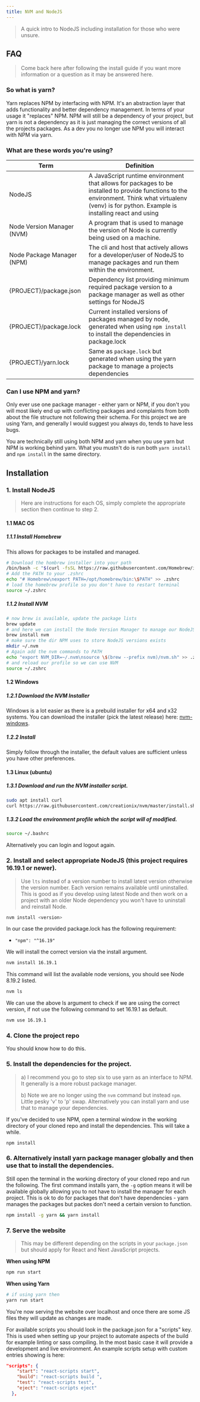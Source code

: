 ```yaml
---
title: NVM and NodeJS
---
```

> A quick intro to NodeJS including installation for those who were unsure.

## FAQ
> Come back here after following the install guide if you want more information or a question as it may be answered here.

### So what is yarn?
Yarn replaces NPM by interfacing with NPM. It's an abstraction layer that adds functionality and better dependency management.  In terms of your usage it "replaces" NPM. NPM will still be a dependency of your project, but yarn is not a dependency as it is just managing the correct versions of all the projects packages. As a dev you no longer use NPM you will interact with NPM via yarn.

### What are these words you're using?

| Term                       | Definition                                                   |
| -------------------------- | ------------------------------------------------------------ |
| NodeJS                     | A JavaScript runtime environment that allows for packages to be installed to provide functions to the environment. Think what virtualenv (venv) is for python. Example is installing react and using |
| Node Version Manager (NVM) | A program that is used to manage the version of Node is currently being used on a machine. |
| Node Package Manager (NPM) | The cli and host that actively allows for a developer/user of NodeJS to manage packages and run them within the environment. |
| {PROJECT}/package.json     | Dependency list providing minimum required package version to a package manager as well as other settings for NodeJS |
| {PROJECT}/package.lock     | Current installed versions of packages managed by node, generated when using `npm install` to install the dependencies in package.lock |
| {PROJECT}/yarn.lock        | Same as `package.lock` but generated when using the yarn package to manage a projects dependencies |

### Can I use NPM and yarn?
Only ever use one package manager - either yarn or NPM, if you don't you will most likely end up with conflicting packages and complaints from both about the file structure not following their schema.
For this project we are using Yarn, and generally I would suggest you always do, tends to have less bugs.

You are technically still using both NPM and yarn when you use yarn but NPM is working behind yarn. What you mustn't do is run both `yarn install` and `npm install` in the same directory.



## Installation
### 1. Install NodeJS
> Here are instructions for each OS, simply complete the appropriate section then continue to step 2.

#### 1.1 MAC OS
##### 1.1.1 Install Homebrew
This allows for packages to be installed and managed.
```zsh
# Download the hombrew installer into your path
/bin/bash -c "$(curl -fsSL https://raw.githubusercontent.com/Homebrew/install/HEAD/install.sh)"
# Add the PATH to your .zshrc
echo "# Homebrew\nexport PATH=/opt/homebrew/bin:\$PATH" >> .zshrc
# load the homebrew profile so you don't have to restart terminal
source ~/.zshrc
```

##### 1.1.2 Install NVM
```zsh
# now brew is available, update the package lists
brew update
# and here we can install the Node Version Manager to manage our NodeJS install
brew install nvm
# make sure the dir NPM uses to store NodeJS versions exists
mkdir ~/.nvm
# Again add the nvm commands to PATH
echo "export NVM_DIR=~/.nvm\nsource \$(brew --prefix nvm)/nvm.sh" >> .zshrc
# and reload our profile so we can use NVM
source ~/.zshrc
```

#### 1.2 Windows
##### 1.2.1 Download the NVM Installer
Windows is a lot easier as there is a prebuild installer for x64 and x32 systems. You can download the installer (pick the latest release) here: [nvm-windows](https://github.com/coreybutler/nvm-windows).
##### 1.2.2 Install
Simply follow through the installer, the default values are sufficient unless you have other preferences.

#### 1.3 Linux (ubuntu)
##### 1.3.1 Download and run the NVM installer script.
```zsh
sudo apt install curl 
curl https://raw.githubusercontent.com/creationix/nvm/master/install.sh | bash
```

##### 1.3.2 Load the environment profile which the script will of modified.
```zsh
source ~/.bashrc
```

Alternatively you can login and logout again.

### 2. Install and select appropriate NodeJS (this project requires 16.19.1 or newer).
> Use `lts` instead of a version number to install latest version otherwise the version number. Each version remains available until uninstalled. This is good as if you develop using latest Node and then work on a project with an older Node dependency you won't have to uninstall and reinstall Node.

```bash
nvm install <version>
```

In our case the provided package.lock has the following requirement:
- `"npm": "^16.19"` 

We will install the correct version via the install argument.
```bash
nvm install 16.19.1
```

This command will list the available node versions, you should see Node 8.19.2 listed.
```bash
nvm ls
```

We can use the above ls argument to check if we are using the correct version, if not use the following command to set 16.19.1 as default.
```bash
nvm use 16.19.1
```

### 4. Clone the project repo
You should know how to do this.

### 5. Install the dependencies for the project.
> a) I recommend you go to step six to use yarn as an interface to NPM. It generally is a more robust package manager.
>
> b) Note we are no longer using the `nvm` command but instead `npm`. Little pesky 'v' to 'p' swap. Alternatively you can install yarn and use that to manage your dependencies.

If you've decided to use NPM, open a terminal window in the working directory of your cloned repo and install the dependencies. This will take a while.
```zsh
npm install
```

### 6. Alternatively install yarn package manager globally and then use that to install the dependencies.
Still open the terminal in the working directory of your cloned repo and run the following. The first command installs yarn, the `-g` option means it will be available globally allowing you to not have to install the manager for each project. This is ok to do for packages that don't have dependencies - yarn manages the packages but packes don't need a certain version to function.
```zsh
npm install -g yarn && yarn install
```

### 7. Serve the website
> This may be different depending on the scripts in your `package.json` but should apply for React and Next JavaScript projects.

**When using NPM**
```zsh
npm run start
```

**When using Yarn**
```zsh
# if using yarn then 
yarn run start
```
You're now serving the website over localhost and once there are some JS files they will update as changes are made.

For available scripts you should look in the package.json for a "scripts" key. This is used when setting up your project to automate aspects of the build for example linting or sass compiling. In the most basic case it will provide a development and live environment.
An example scripts setup with custom entries showing is here:
```json
"scripts": {
    "start": "react-scripts start",
    "build": "react-scripts build ",
    "test": "react-scripts test",
    "eject": "react-scripts eject"
  },
```
